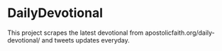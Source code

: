 # DailyDevotional
This project scrapes the latest devotional from apostolicfaith.org/daily-devotional/ and tweets updates everyday.
